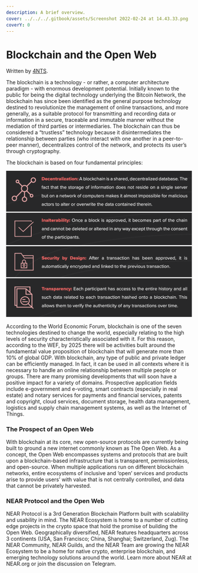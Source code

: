 ```yaml
---
description: A brief overview.
cover: ../../../.gitbook/assets/Screenshot 2022-02-24 at 14.43.33.png
coverY: 0
---
```


# Blockchain and the Open Web

Written by [4NTS](https://nearguilds.com/documentation/).&#x20;

The blockchain is a technology - or rather, a computer architecture paradigm - with enormous development potential. Initially known to the public for being the digital technology underlying the Bitcoin Network, the blockchain has since been identified as the general purpose technology destined to revolutionize the management of online transactions, and more generally, as a suitable protocol for transmitting and recording data or information in a secure, traceable and immutable manner without the mediation of third parties or intermediaries. The blockchain can thus be considered a “trustless” technology because it disintermediates the relationship between parties (who interact with one another in a peer-to-peer manner), decentralizes control of the network, and protects its user’s through cryptography.

The blockchain is based on four fundamental principles:

![](<../../../.gitbook/assets/Screenshot 2022-02-24 at 14.47.30.png>) ![](<../../../.gitbook/assets/Screenshot 2022-02-24 at 14.47.55.png>) ![](<../../../.gitbook/assets/Screenshot 2022-02-24 at 14.47.48.png>) ![](<../../../.gitbook/assets/Screenshot 2022-02-24 at 14.47.38.png>)

According to the World Economic Forum, blockchain is one of the seven technologies destined to change the world, especially relating to the high levels of security characteristically associated with it. For this reason, according to the WEF, by 2025 there will be activities built around the fundamental value proposition of blockchain that will generate more than 10% of global GDP. With blockchain, any type of public and private ledger can be efficiently managed. In fact, it can be used in all contexts where it is necessary to handle an online relationship between multiple people or groups. There are many promising developments that will soon have a positive impact for a variety of domains. Prospective application fields include e-government and e-voting, smart contracts (especially in real estate) and notary services for payments and financial services, patents and copyright, cloud services, document storage, health data management, logistics and supply chain management systems, as well as the Internet of Things.

### The Prospect of an Open Web

With blockchain at its core, new open-source protocols are currently being built to ground a new internet commonly known as The Open Web. As a concept, the Open Web encompasses systems and protocols that are built upon a blockchain-based infrastructure that is transparent, permissionless, and open-source. When multiple applications run on different blockchain networks, entire ecosystems of inclusive and ‘open’ services and products arise to provide users’ with value that is not centrally controlled, and data that cannot be privately harvested.

### NEAR Protocol and the Open Web

NEAR Protocol is a 3rd Generation Blockchain Platform built with scalability and usability in mind. The NEAR Ecosystem is home to a number of cutting edge projects in the crypto space that hold the promise of building the Open Web. Geographically diversified, NEAR features headquarters across 3 continents (USA, San Francisco; China, Shanghai; Switzerland, Zug). The NEAR Community, NEAR Guilds, and the NEAR Team are growing the NEAR Ecosystem to be a home for native crypto, enterprise blockchain, and emerging technology solutions around the world. Learn more about NEAR at NEAR.org or join the discussion on Telegram.
